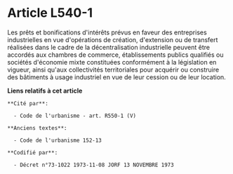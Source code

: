 # Article L540-1

Les prêts et bonifications d'intérêts prévus en faveur des entreprises industrielles en vue d'opérations de création,
d'extension ou de transfert réalisées dans le cadre de la décentralisation industrielle peuvent être accordés aux chambres de
commerce, établissements publics qualifiés ou sociétés d'économie mixte constituées conformément à la législation en vigueur,
ainsi qu'aux collectivités territoriales pour acquérir ou construire des bâtiments à usage industriel en vue de leur cession
ou de leur location.

**Liens relatifs à cet article**

	**Cité par**:

	  - Code de l'urbanisme - art. R550-1 (V)

	**Anciens textes**:

	  - Code de l'urbanisme 152-13

	**Codifié par**:

	  - Décret n°73-1022 1973-11-08 JORF 13 NOVEMBRE 1973
